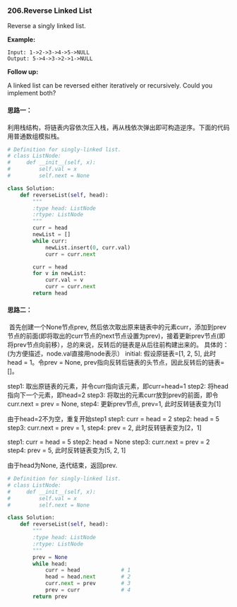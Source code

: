 ### 206.Reverse Linked List 

Reverse a singly linked list.

**Example:**

```
Input: 1->2->3->4->5->NULL
Output: 5->4->3->2->1->NULL
```

**Follow up:**

A linked list can be reversed either iteratively or recursively. Could you implement both?

#### 思路一：

​	利用栈结构，将链表内容依次压入栈，再从栈依次弹出即可构造逆序。下面的代码用普通数组模拟栈。

````python
# Definition for singly-linked list.
# class ListNode:
#     def __init__(self, x):
#         self.val = x
#         self.next = None

class Solution:
    def reverseList(self, head):
        """
        :type head: ListNode
        :rtype: ListNode
        """
        curr = head
        newList = []
        while curr:
            newList.insert(0, curr.val)
            curr = curr.next

        curr = head
        for v in newList:
            curr.val = v
            curr = curr.next
        return head
````

#### 思路二：

​	首先创建一个None节点prev, 然后依次取出原来链表中的元素curr，添加到prev节点的前面(即将取出的curr节点的next节点设置为prev)，接着更新prev节点(即将prev节点向前移），总的来说，反转后的链表是从后往前构建出来的。 
	具体的：(为方便描述，node.val直接用node表示） 
initial: 假设原链表=[1, 2, 5], 此时head = 1。令prev = None, prev指向反转后链表的头节点，因此反转后的链表=[]。

step1: 取出原链表的元素，并令curr指向该元素，即curr=head=1 
step2: 将head指向下一个元素，即head=2 
step3: 将取出的元素curr放到prev的前面，即令curr.next = prev = None, 
step4: 更新prev节点, prev=1, 此时反转链表变为[1]

由于head=2不为空，重复开始step1 
step1: curr = head = 2 
step2: head = 5 
step3: curr.next = prev = 1, 
step4: prev = 2, 此时反转链表变为[2，1]

step1: curr = head = 5 
step2: head = None 
step3: curr.next = prev = 2 
step4: prev = 5, 此时反转链表变为[5, 2, 1] 

由于head为None, 迭代结束，返回prev.

````python
# Definition for singly-linked list.
# class ListNode:
#     def __init__(self, x):
#         self.val = x
#         self.next = None

class Solution:
    def reverseList(self, head):
        """
        :type head: ListNode
        :rtype: ListNode
        """
        prev = None
        while head:
            curr = head             # 1
            head = head.next        # 2
            curr.next = prev        # 3
            prev = curr             # 4
        return prev 

````



